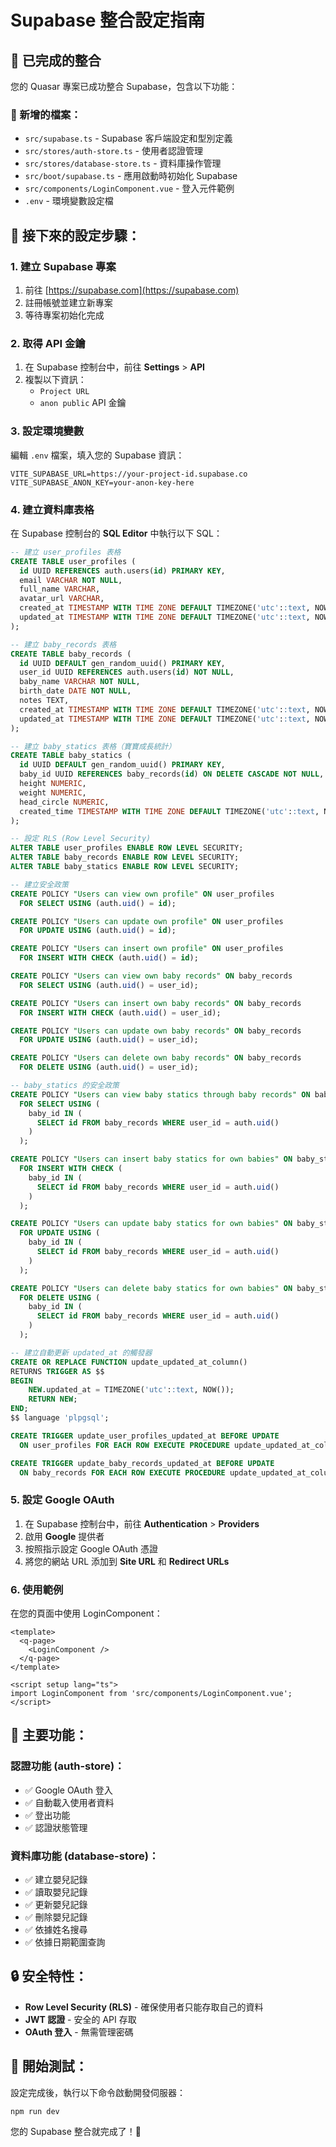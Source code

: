 # Supabase 整合設定指南

## 🚀 已完成的整合

您的 Quasar 專案已成功整合 Supabase，包含以下功能：

### 📁 新增的檔案：

- `src/supabase.ts` - Supabase 客戶端設定和型別定義
- `src/stores/auth-store.ts` - 使用者認證管理
- `src/stores/database-store.ts` - 資料庫操作管理
- `src/boot/supabase.ts` - 應用啟動時初始化 Supabase
- `src/components/LoginComponent.vue` - 登入元件範例
- `.env` - 環境變數設定檔

## 🔧 接下來的設定步驟：

### 1. 建立 Supabase 專案

1. 前往 [https://supabase.com](https://supabase.com)
2. 註冊帳號並建立新專案
3. 等待專案初始化完成

### 2. 取得 API 金鑰

1. 在 Supabase 控制台中，前往 **Settings** > **API**
2. 複製以下資訊：
   - `Project URL`
   - `anon public` API 金鑰

### 3. 設定環境變數

編輯 `.env` 檔案，填入您的 Supabase 資訊：

```env
VITE_SUPABASE_URL=https://your-project-id.supabase.co
VITE_SUPABASE_ANON_KEY=your-anon-key-here
```

### 4. 建立資料庫表格

在 Supabase 控制台的 **SQL Editor** 中執行以下 SQL：

```sql
-- 建立 user_profiles 表格
CREATE TABLE user_profiles (
  id UUID REFERENCES auth.users(id) PRIMARY KEY,
  email VARCHAR NOT NULL,
  full_name VARCHAR,
  avatar_url VARCHAR,
  created_at TIMESTAMP WITH TIME ZONE DEFAULT TIMEZONE('utc'::text, NOW()) NOT NULL,
  updated_at TIMESTAMP WITH TIME ZONE DEFAULT TIMEZONE('utc'::text, NOW()) NOT NULL
);

-- 建立 baby_records 表格
CREATE TABLE baby_records (
  id UUID DEFAULT gen_random_uuid() PRIMARY KEY,
  user_id UUID REFERENCES auth.users(id) NOT NULL,
  baby_name VARCHAR NOT NULL,
  birth_date DATE NOT NULL,
  notes TEXT,
  created_at TIMESTAMP WITH TIME ZONE DEFAULT TIMEZONE('utc'::text, NOW()) NOT NULL,
  updated_at TIMESTAMP WITH TIME ZONE DEFAULT TIMEZONE('utc'::text, NOW()) NOT NULL
);

-- 建立 baby_statics 表格（寶寶成長統計）
CREATE TABLE baby_statics (
  id UUID DEFAULT gen_random_uuid() PRIMARY KEY,
  baby_id UUID REFERENCES baby_records(id) ON DELETE CASCADE NOT NULL,
  height NUMERIC,
  weight NUMERIC,
  head_circle NUMERIC,
  created_time TIMESTAMP WITH TIME ZONE DEFAULT TIMEZONE('utc'::text, NOW()) NOT NULL
);

-- 設定 RLS (Row Level Security)
ALTER TABLE user_profiles ENABLE ROW LEVEL SECURITY;
ALTER TABLE baby_records ENABLE ROW LEVEL SECURITY;
ALTER TABLE baby_statics ENABLE ROW LEVEL SECURITY;

-- 建立安全政策
CREATE POLICY "Users can view own profile" ON user_profiles
  FOR SELECT USING (auth.uid() = id);

CREATE POLICY "Users can update own profile" ON user_profiles
  FOR UPDATE USING (auth.uid() = id);

CREATE POLICY "Users can insert own profile" ON user_profiles
  FOR INSERT WITH CHECK (auth.uid() = id);

CREATE POLICY "Users can view own baby records" ON baby_records
  FOR SELECT USING (auth.uid() = user_id);

CREATE POLICY "Users can insert own baby records" ON baby_records
  FOR INSERT WITH CHECK (auth.uid() = user_id);

CREATE POLICY "Users can update own baby records" ON baby_records
  FOR UPDATE USING (auth.uid() = user_id);

CREATE POLICY "Users can delete own baby records" ON baby_records
  FOR DELETE USING (auth.uid() = user_id);

-- baby_statics 的安全政策
CREATE POLICY "Users can view baby statics through baby records" ON baby_statics
  FOR SELECT USING (
    baby_id IN (
      SELECT id FROM baby_records WHERE user_id = auth.uid()
    )
  );

CREATE POLICY "Users can insert baby statics for own babies" ON baby_statics
  FOR INSERT WITH CHECK (
    baby_id IN (
      SELECT id FROM baby_records WHERE user_id = auth.uid()
    )
  );

CREATE POLICY "Users can update baby statics for own babies" ON baby_statics
  FOR UPDATE USING (
    baby_id IN (
      SELECT id FROM baby_records WHERE user_id = auth.uid()
    )
  );

CREATE POLICY "Users can delete baby statics for own babies" ON baby_statics
  FOR DELETE USING (
    baby_id IN (
      SELECT id FROM baby_records WHERE user_id = auth.uid()
    )
  );

-- 建立自動更新 updated_at 的觸發器
CREATE OR REPLACE FUNCTION update_updated_at_column()
RETURNS TRIGGER AS $$
BEGIN
    NEW.updated_at = TIMEZONE('utc'::text, NOW());
    RETURN NEW;
END;
$$ language 'plpgsql';

CREATE TRIGGER update_user_profiles_updated_at BEFORE UPDATE
  ON user_profiles FOR EACH ROW EXECUTE PROCEDURE update_updated_at_column();

CREATE TRIGGER update_baby_records_updated_at BEFORE UPDATE
  ON baby_records FOR EACH ROW EXECUTE PROCEDURE update_updated_at_column();
```

### 5. 設定 Google OAuth

1. 在 Supabase 控制台中，前往 **Authentication** > **Providers**
2. 啟用 **Google** 提供者
3. 按照指示設定 Google OAuth 憑證
4. 將您的網站 URL 添加到 **Site URL** 和 **Redirect URLs**

### 6. 使用範例

在您的頁面中使用 LoginComponent：

```vue
<template>
  <q-page>
    <LoginComponent />
  </q-page>
</template>

<script setup lang="ts">
import LoginComponent from 'src/components/LoginComponent.vue';
</script>
```

## 🎯 主要功能：

### 認證功能 (auth-store)：

- ✅ Google OAuth 登入
- ✅ 自動載入使用者資料
- ✅ 登出功能
- ✅ 認證狀態管理

### 資料庫功能 (database-store)：

- ✅ 建立嬰兒記錄
- ✅ 讀取嬰兒記錄
- ✅ 更新嬰兒記錄
- ✅ 刪除嬰兒記錄
- ✅ 依據姓名搜尋
- ✅ 依據日期範圍查詢

## 🔒 安全特性：

- **Row Level Security (RLS)** - 確保使用者只能存取自己的資料
- **JWT 認證** - 安全的 API 存取
- **OAuth 登入** - 無需管理密碼

## 🚀 開始測試：

設定完成後，執行以下命令啟動開發伺服器：

```bash
npm run dev
```

您的 Supabase 整合就完成了！🎉
